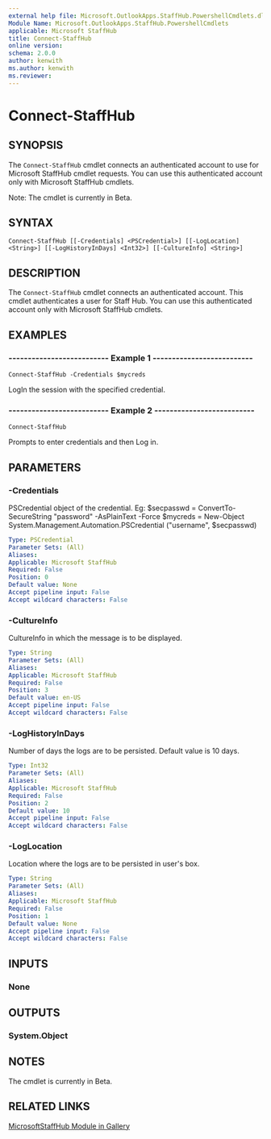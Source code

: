```yaml
---
external help file: Microsoft.OutlookApps.StaffHub.PowershellCmdlets.dll-Help.xml
Module Name: Microsoft.OutlookApps.StaffHub.PowershellCmdlets
applicable: Microsoft StaffHub
title: Connect-StaffHub
online version: 
schema: 2.0.0
author: kenwith
ms.author: kenwith
ms.reviewer:
---
```


# Connect-StaffHub

## SYNOPSIS
The `Connect-StaffHub` cmdlet connects an authenticated account to use for Microsoft StaffHub cmdlet requests.
You can use this authenticated account only with Microsoft StaffHub cmdlets.

Note: The cmdlet is currently in Beta.

## SYNTAX

```
Connect-StaffHub [[-Credentials] <PSCredential>] [[-LogLocation] <String>] [[-LogHistoryInDays] <Int32>] [[-CultureInfo] <String>]
```

## DESCRIPTION
The `Connect-StaffHub` cmdlet connects an authenticated account. This cmdlet authenticates a user for Staff Hub.
You can use this authenticated account only with Microsoft StaffHub cmdlets.

## EXAMPLES

### -------------------------- Example 1 --------------------------
```
Connect-StaffHub -Credentials $mycreds
```

LogIn the session with the specified credential.

### -------------------------- Example 2 --------------------------
```
Connect-StaffHub
```

Prompts to enter credentials and then Log in.

## PARAMETERS

### -Credentials
PSCredential object of the credential.
Eg: $secpasswd = ConvertTo-SecureString "password" -AsPlainText -Force
$mycreds = New-Object System.Management.Automation.PSCredential ("username", $secpasswd)

```yaml
Type: PSCredential
Parameter Sets: (All)
Aliases: 
Applicable: Microsoft StaffHub
Required: False
Position: 0
Default value: None
Accept pipeline input: False
Accept wildcard characters: False
```

### -CultureInfo
CultureInfo in which the message is to be displayed.

```yaml
Type: String
Parameter Sets: (All)
Aliases: 
Applicable: Microsoft StaffHub
Required: False
Position: 3
Default value: en-US
Accept pipeline input: False
Accept wildcard characters: False
```

### -LogHistoryInDays
Number of days the logs are to be persisted.
Default value is 10 days.

```yaml
Type: Int32
Parameter Sets: (All)
Aliases: 
Applicable: Microsoft StaffHub
Required: False
Position: 2
Default value: 10
Accept pipeline input: False
Accept wildcard characters: False
```

### -LogLocation
Location where the logs are to be persisted in user's box.

```yaml
Type: String
Parameter Sets: (All)
Aliases: 
Applicable: Microsoft StaffHub
Required: False
Position: 1
Default value: None
Accept pipeline input: False
Accept wildcard characters: False
```

## INPUTS

### None

## OUTPUTS

### System.Object

## NOTES

The cmdlet is currently in Beta.

## RELATED LINKS

[MicrosoftStaffHub Module in Gallery](https://www.powershellgallery.com/packages/MicrosoftStaffHub/1.0.0-alpha)
